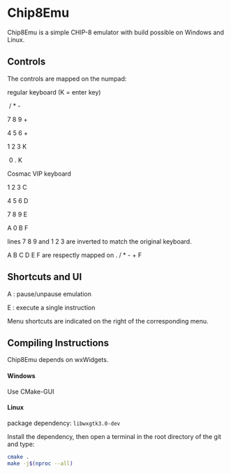 # Chip8Emu

Chip8Emu is a simple CHIP-8 emulator with build possible on Windows and Linux.

## Controls

The controls are mapped on the numpad:

regular keyboard (K = enter key)

​       /	*	-

7	8	9	+

4	5	6	+

1	2	3	K

​      0	 .	K

Cosmac VIP keyboard

1	2	3	C

4	5	6	D

7	8	9	E

A	0	B	F



lines 7 8 9 and 1 2 3 are inverted to match the original keyboard.

A B C D E F are respectly mapped on . / * - + F

## Shortcuts and UI

A : pause/unpause emulation

E : execute a single instruction

Menu shortcuts are indicated on the right of the corresponding menu.

## Compiling Instructions

Chip8Emu depends on wxWidgets.

#### Windows

Use CMake-GUI

#### Linux

package dependency: `libwxgtk3.0-dev`

Install the dependency, then open a terminal in the root directory of the git and type:

```sh
cmake .
make -j$(nproc --all)
```